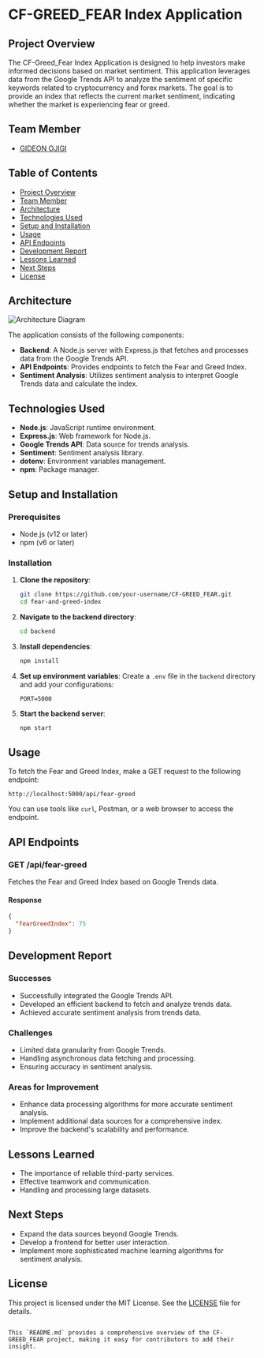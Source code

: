 # CF-GREED_FEAR Index Application

## Project Overview

The CF-Greed_Fear Index Application is designed to help investors make informed decisions based on market sentiment. This application leverages data from the Google Trends API to analyze the sentiment of specific keywords related to cryptocurrency and forex markets. The goal is to provide an index that reflects the current market sentiment, indicating whether the market is experiencing fear or greed.

## Team Member
- [GIDEON OJIGI](https://github.com/gideon607)

## Table of Contents

- [Project Overview](#project-overview)
- [Team Member](#team-member)
- [Architecture](#architecture)
- [Technologies Used](#technologies-used)
- [Setup and Installation](#setup-and-installation)
- [Usage](#usage)
- [API Endpoints](#api-endpoints)
- [Development Report](#development-report)
- [Lessons Learned](#lessons-learned)
- [Next Steps](#next-steps)
- [License](#license)

## Architecture

![Architecture Diagram](path/to/architecture-diagram.png)

The application consists of the following components:
- **Backend**: A Node.js server with Express.js that fetches and processes data from the Google Trends API.
- **API Endpoints**: Provides endpoints to fetch the Fear and Greed Index.
- **Sentiment Analysis**: Utilizes sentiment analysis to interpret Google Trends data and calculate the index.

## Technologies Used

- **Node.js**: JavaScript runtime environment.
- **Express.js**: Web framework for Node.js.
- **Google Trends API**: Data source for trends analysis.
- **Sentiment**: Sentiment analysis library.
- **dotenv**: Environment variables management.
- **npm**: Package manager.

## Setup and Installation

### Prerequisites

- Node.js (v12 or later)
- npm (v6 or later)

### Installation

1. **Clone the repository**:
    ```sh
    git clone https://github.com/your-username/CF-GREED_FEAR.git
    cd fear-and-greed-index
    ```

2. **Navigate to the backend directory**:
    ```sh
    cd backend
    ```

3. **Install dependencies**:
    ```sh
    npm install
    ```

4. **Set up environment variables**:
    Create a `.env` file in the `backend` directory and add your configurations:
    ```env
    PORT=5000
    ```

5. **Start the backend server**:
    ```sh
    npm start
    ```

## Usage

To fetch the Fear and Greed Index, make a GET request to the following endpoint:

```
http://localhost:5000/api/fear-greed
```

You can use tools like `curl`, Postman, or a web browser to access the endpoint.

## API Endpoints

### GET /api/fear-greed

Fetches the Fear and Greed Index based on Google Trends data.

#### Response
```json
{
  "fearGreedIndex": 75
}
```

## Development Report

### Successes

- Successfully integrated the Google Trends API.
- Developed an efficient backend to fetch and analyze trends data.
- Achieved accurate sentiment analysis from trends data.

### Challenges

- Limited data granularity from Google Trends.
- Handling asynchronous data fetching and processing.
- Ensuring accuracy in sentiment analysis.

### Areas for Improvement

- Enhance data processing algorithms for more accurate sentiment analysis.
- Implement additional data sources for a comprehensive index.
- Improve the backend's scalability and performance.

## Lessons Learned

- The importance of reliable third-party services.
- Effective teamwork and communication.
- Handling and processing large datasets.

## Next Steps

- Expand the data sources beyond Google Trends.
- Develop a frontend for better user interaction.
- Implement more sophisticated machine learning algorithms for sentiment analysis.

## License

This project is licensed under the MIT License. See the [LICENSE](LICENSE) file for details.
```

This `README.md` provides a comprehensive overview of the CF-GREED_FEAR project, making it easy for contributors to add their insight.
